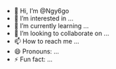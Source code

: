 - 👋 Hi, I’m @Ngy6go
- 👀 I’m interested in ...
- 🌱 I’m currently learning ...
- 💞️ I’m looking to collaborate on ...
- 📫 How to reach me ...
- 😄 Pronouns: ...
- ⚡ Fun fact: ...

<!---
Ngy6go/Ngy6go is a ✨ special ✨ repository because its `README.md` (this file) appears on your GitHub profile.
You can click the Preview link to take a look at your changes.
--->
